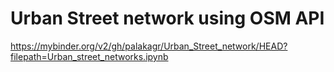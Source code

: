 # Urban Street network using OSM API

https://mybinder.org/v2/gh/palakagr/Urban_Street_network/HEAD?filepath=Urban_street_networks.ipynb
